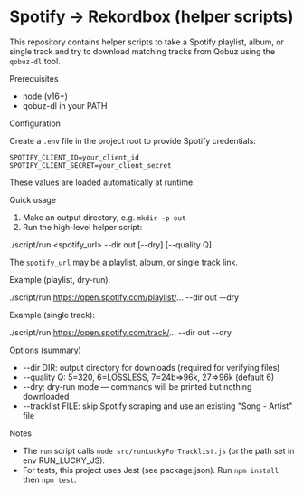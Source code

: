 # Spotify → Rekordbox (helper scripts)

This repository contains helper scripts to take a Spotify playlist, album, or single track and try to download matching tracks from Qobuz using the `qobuz-dl` tool.

Prerequisites

- node (v16+)
- qobuz-dl in your PATH

Configuration

Create a `.env` file in the project root to provide Spotify credentials:

```
SPOTIFY_CLIENT_ID=your_client_id
SPOTIFY_CLIENT_SECRET=your_client_secret
```

These values are loaded automatically at runtime.

Quick usage

1. Make an output directory, e.g. `mkdir -p out`
2. Run the high-level helper script:

./script/run <spotify_url> --dir out [--dry] [--quality Q]

The `spotify_url` may be a playlist, album, or single track link.

Example (playlist, dry-run):

./script/run https://open.spotify.com/playlist/... --dir out --dry

Example (single track):

./script/run https://open.spotify.com/track/... --dir out --dry

Options (summary)

- --dir DIR: output directory for downloads (required for verifying files)
- --quality Q: 5=320, 6=LOSSLESS, 7=24b=>96k, 27=>96k (default 6)
- --dry: dry-run mode — commands will be printed but nothing downloaded
- --tracklist FILE: skip Spotify scraping and use an existing "Song - Artist" file

Notes

- The `run` script calls `node src/runLuckyForTracklist.js` (or the path set in env RUN_LUCKY_JS).
- For tests, this project uses Jest (see package.json). Run `npm install` then `npm test`.
